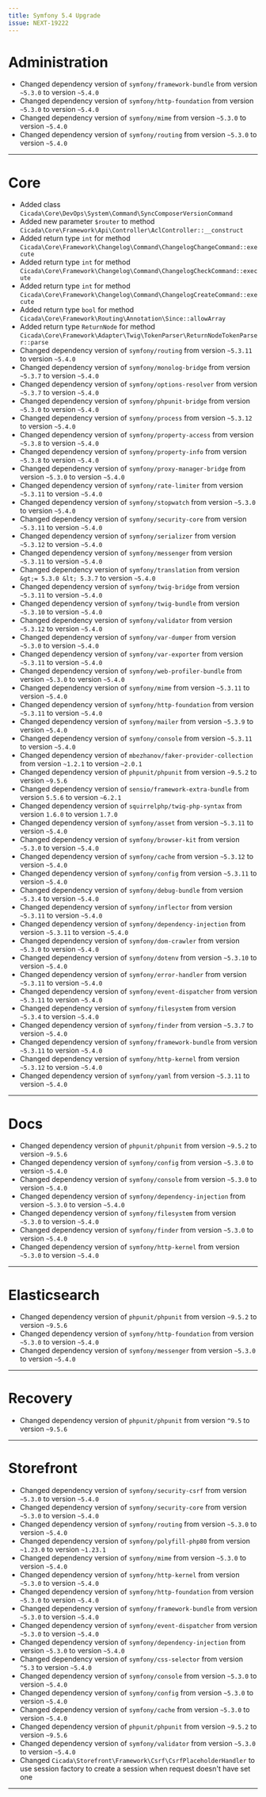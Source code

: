 ```yaml
---
title: Symfony 5.4 Upgrade
issue: NEXT-19222
---
```

# Administration
* Changed dependency version of `symfony/framework-bundle` from version `~5.3.0` to version `~5.4.0`
* Changed dependency version of `symfony/http-foundation` from version `~5.3.0` to version `~5.4.0`
* Changed dependency version of `symfony/mime` from version `~5.3.0` to version `~5.4.0`
* Changed dependency version of `symfony/routing` from version `~5.3.0` to version `~5.4.0`
___
# Core
* Added class `Cicada\Core\DevOps\System\Command\SyncComposerVersionCommand`
* Added new parameter `$router` to method `Cicada\Core\Framework\Api\Controller\AclController::__construct`
* Added return type `int` for method `Cicada\Core\Framework\Changelog\Command\ChangelogChangeCommand::execute`
* Added return type `int` for method `Cicada\Core\Framework\Changelog\Command\ChangelogCheckCommand::execute`
* Added return type `int` for method `Cicada\Core\Framework\Changelog\Command\ChangelogCreateCommand::execute`
* Added return type `bool` for method `Cicada\Core\Framework\Routing\Annotation\Since::allowArray`
* Added return type `ReturnNode` for method `Cicada\Core\Framework\Adapter\Twig\TokenParser\ReturnNodeTokenParser::parse`
* Changed dependency version of `symfony/routing` from version `~5.3.11` to version `~5.4.0`
* Changed dependency version of `symfony/monolog-bridge` from version `~5.3.7` to version `~5.4.0`
* Changed dependency version of `symfony/options-resolver` from version `~5.3.7` to version `~5.4.0`
* Changed dependency version of `symfony/phpunit-bridge` from version `~5.3.0` to version `~5.4.0`
* Changed dependency version of `symfony/process` from version `~5.3.12` to version `~5.4.0`
* Changed dependency version of `symfony/property-access` from version `~5.3.8` to version `~5.4.0`
* Changed dependency version of `symfony/property-info` from version `~5.3.8` to version `~5.4.0`
* Changed dependency version of `symfony/proxy-manager-bridge` from version `~5.3.0` to version `~5.4.0`
* Changed dependency version of `symfony/rate-limiter` from version `~5.3.11` to version `~5.4.0`
* Changed dependency version of `symfony/stopwatch` from version `~5.3.0` to version `~5.4.0`
* Changed dependency version of `symfony/security-core` from version `~5.3.11` to version `~5.4.0`
* Changed dependency version of `symfony/serializer` from version `~5.3.12` to version `~5.4.0`
* Changed dependency version of `symfony/messenger` from version `~5.3.11` to version `~5.4.0`
* Changed dependency version of `symfony/translation` from version `&gt;= 5.3.0 &lt; 5.3.7` to version `~5.4.0`
* Changed dependency version of `symfony/twig-bridge` from version `~5.3.11` to version `~5.4.0`
* Changed dependency version of `symfony/twig-bundle` from version `~5.3.10` to version `~5.4.0`
* Changed dependency version of `symfony/validator` from version `~5.3.12` to version `~5.4.0`
* Changed dependency version of `symfony/var-dumper` from version `~5.3.0` to version `~5.4.0`
* Changed dependency version of `symfony/var-exporter` from version `~5.3.11` to version `~5.4.0`
* Changed dependency version of `symfony/web-profiler-bundle` from version `~5.3.0` to version `~5.4.0`
* Changed dependency version of `symfony/mime` from version `~5.3.11` to version `~5.4.0`
* Changed dependency version of `symfony/http-foundation` from version `~5.3.11` to version `~5.4.0`
* Changed dependency version of `symfony/mailer` from version `~5.3.9` to version `~5.4.0`
* Changed dependency version of `symfony/console` from version `~5.3.11` to version `~5.4.0`
* Changed dependency version of `mbezhanov/faker-provider-collection` from version `~1.2.1` to version `~2.0.1`
* Changed dependency version of `phpunit/phpunit` from version `~9.5.2` to version `~9.5.6`
* Changed dependency version of `sensio/framework-extra-bundle` from version `5.5.6` to version `~6.2.1`
* Changed dependency version of `squirrelphp/twig-php-syntax` from version `1.6.0` to version `1.7.0`
* Changed dependency version of `symfony/asset` from version `~5.3.11` to version `~5.4.0`
* Changed dependency version of `symfony/browser-kit` from version `~5.3.0` to version `~5.4.0`
* Changed dependency version of `symfony/cache` from version `~5.3.12` to version `~5.4.0`
* Changed dependency version of `symfony/config` from version `~5.3.11` to version `~5.4.0`
* Changed dependency version of `symfony/debug-bundle` from version `~5.3.4` to version `~5.4.0`
* Changed dependency version of `symfony/inflector` from version `~5.3.11` to version `~5.4.0`
* Changed dependency version of `symfony/dependency-injection` from version `~5.3.11` to version `~5.4.0`
* Changed dependency version of `symfony/dom-crawler` from version `~5.3.0` to version `~5.4.0`
* Changed dependency version of `symfony/dotenv` from version `~5.3.10` to version `~5.4.0`
* Changed dependency version of `symfony/error-handler` from version `~5.3.11` to version `~5.4.0`
* Changed dependency version of `symfony/event-dispatcher` from version `~5.3.11` to version `~5.4.0`
* Changed dependency version of `symfony/filesystem` from version `~5.3.4` to version `~5.4.0`
* Changed dependency version of `symfony/finder` from version `~5.3.7` to version `~5.4.0`
* Changed dependency version of `symfony/framework-bundle` from version `~5.3.11` to version `~5.4.0`
* Changed dependency version of `symfony/http-kernel` from version `~5.3.12` to version `~5.4.0`
* Changed dependency version of `symfony/yaml` from version `~5.3.11` to version `~5.4.0`
___
# Docs
* Changed dependency version of `phpunit/phpunit` from version `~9.5.2` to version `~9.5.6`
* Changed dependency version of `symfony/config` from version `~5.3.0` to version `~5.4.0`
* Changed dependency version of `symfony/console` from version `~5.3.0` to version `~5.4.0`
* Changed dependency version of `symfony/dependency-injection` from version `~5.3.0` to version `~5.4.0`
* Changed dependency version of `symfony/filesystem` from version `~5.3.0` to version `~5.4.0`
* Changed dependency version of `symfony/finder` from version `~5.3.0` to version `~5.4.0`
* Changed dependency version of `symfony/http-kernel` from version `~5.3.0` to version `~5.4.0`
___
# Elasticsearch
* Changed dependency version of `phpunit/phpunit` from version `~9.5.2` to version `~9.5.6`
* Changed dependency version of `symfony/http-foundation` from version `~5.3.0` to version `~5.4.0`
* Changed dependency version of `symfony/messenger` from version `~5.3.0` to version `~5.4.0`
___
# Recovery
* Changed dependency version of `phpunit/phpunit` from version `^9.5` to version `~9.5.6`
___
# Storefront
* Changed dependency version of `symfony/security-csrf` from version `~5.3.0` to version `~5.4.0`
* Changed dependency version of `symfony/security-core` from version `~5.3.0` to version `~5.4.0`
* Changed dependency version of `symfony/routing` from version `~5.3.0` to version `~5.4.0`
* Changed dependency version of `symfony/polyfill-php80` from version `~1.23.0` to version `~1.23.1`
* Changed dependency version of `symfony/mime` from version `~5.3.0` to version `~5.4.0`
* Changed dependency version of `symfony/http-kernel` from version `~5.3.0` to version `~5.4.0`
* Changed dependency version of `symfony/http-foundation` from version `~5.3.0` to version `~5.4.0`
* Changed dependency version of `symfony/framework-bundle` from version `~5.3.0` to version `~5.4.0`
* Changed dependency version of `symfony/event-dispatcher` from version `~5.3.0` to version `~5.4.0`
* Changed dependency version of `symfony/dependency-injection` from version `~5.3.0` to version `~5.4.0`
* Changed dependency version of `symfony/css-selector` from version `^5.3` to version `~5.4.0`
* Changed dependency version of `symfony/console` from version `~5.3.0` to version `~5.4.0`
* Changed dependency version of `symfony/config` from version `~5.3.0` to version `~5.4.0`
* Changed dependency version of `symfony/cache` from version `~5.3.0` to version `~5.4.0`
* Changed dependency version of `phpunit/phpunit` from version `~9.5.2` to version `~9.5.6`
* Changed dependency version of `symfony/validator` from version `~5.3.0` to version `~5.4.0`
* Changed `Cicada\Storefront\Framework\Csrf\CsrfPlaceholderHandler` to use session factory to create a session when request doesn't have set one
___
